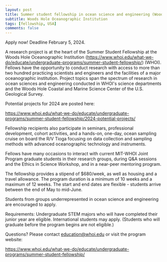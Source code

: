 ```yaml
---
layout: post
title: Summer student fellowship in ocean science and engineering (Woods Hole, Massachusetts)
subtitle: Woods Hole Oceanographic Institution
tags: [fellowship, USA]
comments: false
---
```

Apply now! Deadline February 5, 2024.


A research project is at the heart of the Summer Student Fellowship at the Woods Hole Oceanographic Institution (https://www.whoi.edu/what-we-do/educate/undergraduate-programs/summer-student-fellowship/) (WHOI). Fellows have the opportunity to conduct research with access to more than two hundred practicing scientists and engineers and the facilities of a major oceanographic institution. Project topics span the spectrum of research in ocean sciences and engineering conducted in WHOI's science departments and the Woods Hole Coastal and Marine Science Center of the U.S. Geological Survey.

Potential projects for 2024 are posted here:

https://www.whoi.edu/what-we-do/educate/undergraduate-programs/summer-student-fellowship/2024-potential-projects/


Fellowship recipients also participate in seminars, professional development, cohort activities, and a hands-on, one-day, ocean sampling cruise on board the R/V Tioga focusing on data collection and sampling methods with advanced oceanographic technology and instruments.

Fellows have many occasions to interact with current MIT-WHOI Joint Program graduate students in their research groups, during Q&A sessions and the Ethics in Science Workshop, and in a near-peer mentoring program.

The fellowship provides a stipend of $680/week, as well as housing and a travel allowance. The program duration is a minimum of 10 weeks and a maximum of 12 weeks. The start and end dates are flexible - students arrive between the end of May to mid-June.

Students from groups underrepresented in ocean science and engineering are encouraged to apply.

Requirements: Undergraduate STEM majors who will have completed their junior year are eligible. International students may apply. (Students who will graduate before the program begins are not eligible.)

Questions? Please contact education@whoi.edu or visit the program website:

https://www.whoi.edu/what-we-do/educate/undergraduate-programs/summer-student-fellowship/
